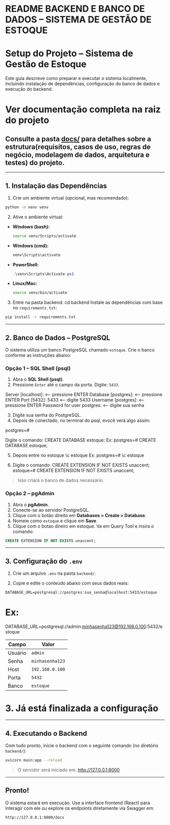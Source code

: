 # README BACKEND E BANCO DE DADOS – SISTEMA DE GESTÃO DE ESTOQUE

# Setup do Projeto – Sistema de Gestão de Estoque

Este guia descreve como preparar e executar o sistema localmente, incluindo instalação de dependências, configuração do banco de dados e execução do backend.

# Ver documentação completa na raiz do projeto
Consulte a pasta [docs/](../docs) para detalhes sobre a estrutura(requisitos, casos de uso, regras de negócio, modelagem de dados, arquitetura e testes) do projeto.
---

---

## 1. Instalação das Dependências

1. Crie um ambiente virtual (opcional, mas recomendado):

```bash
python -m venv venv
```

2. Ative o ambiente virtual:

- **Windows (bash):**
  ```bash
  source venv/Scripts/activate
  ```

- **Windows (cmd):**
  ```cmd
  venv\Scripts\activate
  ```

- **PowerShell:**
  ```powershell
  .\venv\Scripts\Activate.ps1
  ```

- **Linux/Mac:**
  ```bash
  source venv/bin/activate
  ```

3. Entre na pasta backend:
cd backend
Instale as dependências com base no `requirements.txt`:

```bash
pip install -r requirements.txt
```

---

## 2. Banco de Dados – PostgreSQL

O sistema utiliza um banco PostgreSQL chamado `estoque`. Crie o banco conforme as instruções abaixo:

### Opção 1 – SQL Shell (psql)

1. Abra o **SQL Shell (psql)**.
2. Pressione `Enter` até o campo da porta. Digite: `5433`.

Server [localhost]:           <-- pressione ENTER
Database [postgres]:          <-- pressione ENTER
Port [5432]: 5433             <-- digite 5433
Username [postgres]:          <-- pressione ENTER
Password for user postgres:   <-- digite sua senha

3. Digite sua senha do PostgreSQL.
4. Depois de conectado, no terminal do psql, evocê verá algo assim:

postgres=#

Digite o comando: CREATE DATABASE estoque;
Ex: postgres=# CREATE DATABASE estoque;

5. Depois entre no estoque
\c estoque
Ex: postgres=# \c estoque

6. Digite o comando: CREATE EXTENSION IF NOT EXISTS unaccent;
estoque=# CREATE EXTENSION IF NOT EXISTS unaccent;

> Isso criará o banco de dados necessário.

### Opção 2 – pgAdmin

1. Abra o **pgAdmin**.
2. Conecte-se ao servidor PostgreSQL.
3. Clique com o botão direito em **Databases > Create > Database**.
4. Nomeie como `estoque` e clique em **Save**.
5. Clique com o botao direiro em estoque. Va em Query Tool e insira o comando:
```sql
CREATE EXTENSION IF NOT EXISTS unaccent;
```

---

## 3. Configuração do `.env`

1. Crie um arquivo `.env` na pasta `backend/`.

2. Copie e edite o conteúdo abaixo com seus dados reais:

```env
DATABASE_URL=postgresql://postgres:sua_senha@localhost:5433/estoque
```
# Ex:
DATABASE_URL=postgresql://admin:minhasenha123@192.168.0.100:5432/estoque

| Campo   | Valor           |
| ------- | --------------- |
| Usuário | `admin`         |
| Senha   | `minhasenha123` |
| Host    | `192.168.0.100` |
| Porta   | `5432`          |
| Banco   | `estoque`       |

# 3. Já está finalizada a configuração 

---

## 4. Executando o Backend

Com tudo pronto, inicie o backend com o seguinte comando (no diretório `backend/`):

```bash
uvicorn main:app --reload
```

> O servidor será iniciado em: http://127.0.0.1:8000

---

## Pronto!

O sistema estará em execução. Use a interface frontend (React) para interagir com ele ou explore os endpoints diretamente via Swagger em:

```
http://127.0.0.1:8000/docs
```
